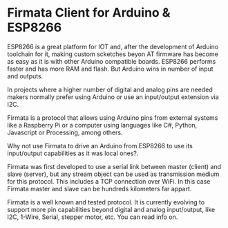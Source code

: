 # Firmata Client for Arduino & ESP8266
ESP8266 is a great platform for IOT and, after the development of Arduino toolchain for it, making custom scketches beyon AT firmware has become as easy as it is with other Arduino compatible boards.
ESP8266 performs faster and has more RAM and flash. But Arduino wins in number of input and outputs. 

In projects where a higher number of digital and analog pins are needed makers normally prefer using Arduino or use an input/output extension via I2C.

Firmata is a protocol that allows using Arduino pins from external systems like a Raspberry Pi or a computer using languages like C#, Python, Javascript or Processing, among others.

Why not use Firmata to drive an Arduino from ESP8266 to use its input/output capabilities as it was local ones?.

Firmata was first developed to use a serial link between master (client) and slave (server), but any stream object can be used as transmission medium for this protocol. This includes a TCP connection over WiFi. In this case Firmata master and slave can be hundreds kilometers far appart.

Firmata is a well known and tested protocol. It is currently evolving to support more pin capabilities beyond digital and analog input/output, like I2C, 1-Wire, Serial, stepper motor, etc. You can read info on.